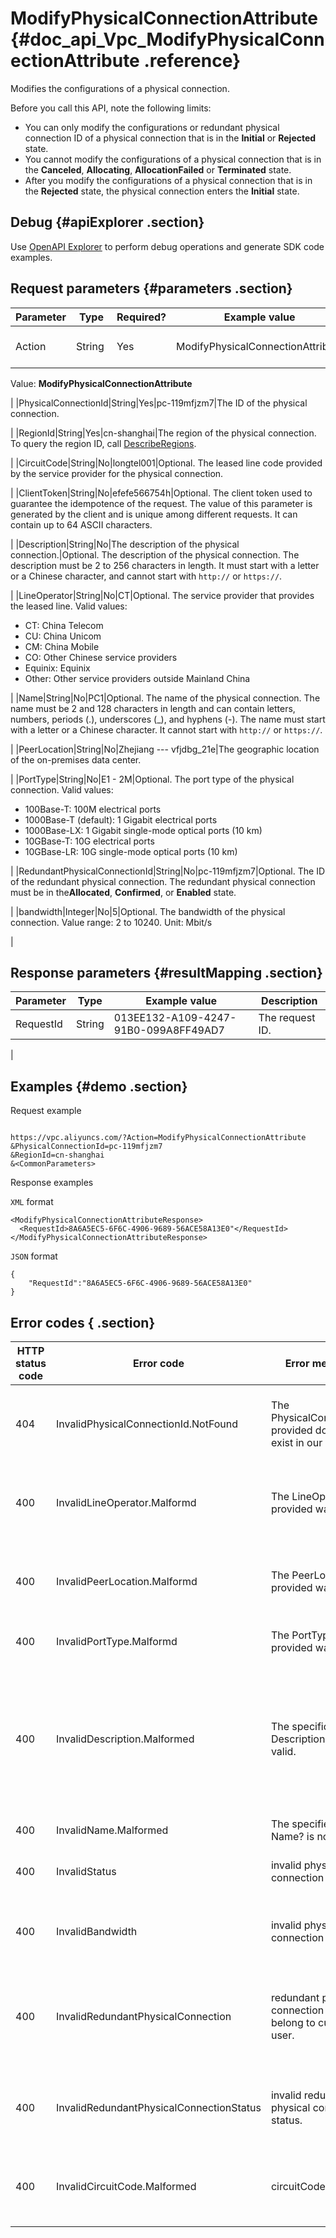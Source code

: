 # ModifyPhysicalConnectionAttribute {#doc_api_Vpc_ModifyPhysicalConnectionAttribute .reference}

Modifies the configurations of a physical connection.

Before you call this API, note the following limits:

-   You can only modify the configurations or redundant physical connection ID of a physical connection that is in the **Initial** or **Rejected** state.
-   You cannot modify the configurations of a physical connection that is in the **Canceled**, **Allocating**, **AllocationFailed** or **Terminated** state.
-   After you modify the configurations of a physical connection that is in the **Rejected** state, the physical connection enters the **Initial** state.

## Debug {#apiExplorer .section}

Use [OpenAPI Explorer](https://api.aliyun.com/#product=Vpc&api=ModifyPhysicalConnectionAttribute) to perform debug operations and generate SDK code examples.

## Request parameters {#parameters .section}

|Parameter|Type|Required?|Example value|Description|
|---------|----|---------|-------------|-----------|
|Action|String |Yes|ModifyPhysicalConnectionAttribute|The name of this action.

 Value: **ModifyPhysicalConnectionAttribute**

 |
|PhysicalConnectionId|String|Yes|pc-119mfjzm7|The ID of the physical connection.

 |
|RegionId|String|Yes|cn-shanghai|The region of the physical connection. To query the region ID, call [DescribeRegions](~~36063~~).

 |
|CircuitCode|String|No|longtel001|Optional. The leased line code provided by the service provider for the physical connection.

 |
|ClientToken|String|No|efefe566754h|Optional. The client token used to guarantee the idempotence of the request. The value of this parameter is generated by the client and is unique among different requests. It can contain up to 64 ASCII characters.

 |
|Description|String|No|The description of the physical connection.|Optional. The description of the physical connection. The description must be 2 to 256 characters in length. It must start with a letter or a Chinese character, and cannot start with `http://` or `https://`.

 |
|LineOperator|String|No|CT|Optional. The service provider that provides the leased line. Valid values:

 -   CT: China Telecom
-   CU: China Unicom
-   CM: China Mobile
-   CO: Other Chinese service providers
-   Equinix: Equinix
-   Other: Other service providers outside Mainland China

 |
|Name|String|No|PC1|Optional. The name of the physical connection. The name must be 2 and 128 characters in length and can contain letters, numbers, periods \(.\), underscores \(\_\), and hyphens \(-\). The name must start with a letter or a Chinese character. It cannot start with `http://` or `https://`.

 |
|PeerLocation|String|No|Zhejiang --- vfjdbg\_21e|The geographic location of the on-premises data center.

 |
|PortType|String|No|E1 - 2M|Optional. The port type of the physical connection. Valid values:

 -   100Base-T: 100M electrical ports
-   1000Base-T \(default\): 1 Gigabit electrical ports
-   1000Base-LX: 1 Gigabit single-mode optical ports \(10 km\)
-   10GBase-T: 10G electrical ports
-   10GBase-LR: 10G single-mode optical ports \(10 km\)

 |
|RedundantPhysicalConnectionId|String|No|pc-119mfjzm7|Optional. The ID of the redundant physical connection. The redundant physical connection must be in the**Allocated**, **Confirmed**, or **Enabled** state.

 |
|bandwidth|Integer|No|5|Optional. The bandwidth of the physical connection. Value range: 2 to 10240. Unit: Mbit/s

 |

## Response parameters {#resultMapping .section}

|Parameter|Type|Example value|Description|
|---------|----|-------------|-----------|
|RequestId|String|013EE132-A109-4247-91B0-099A8FF49AD7|The request ID.

 |

## Examples {#demo .section}

Request example

``` {#request_demo}

https://vpc.aliyuncs.com/?Action=ModifyPhysicalConnectionAttribute
&PhysicalConnectionId=pc-119mfjzm7
&RegionId=cn-shanghai
&<CommonParameters>

```

Response examples

`XML` format

``` {#xml_return_success_demo}
<ModifyPhysicalConnectionAttributeResponse>
  <RequestId>8A6A5EC5-6F6C-4906-9689-56ACE58A13E0"</RequestId>
</ModifyPhysicalConnectionAttributeResponse>

```

`JSON` format

``` {#json_return_success_demo}
{
	"RequestId":"8A6A5EC5-6F6C-4906-9689-56ACE58A13E0"
}
```

## Error codes { .section}

|HTTP status code|Error code|Error message |Description|
|----------------|----------|--------------|-----------|
|404|InvalidPhysicalConnectionId.NotFound|The PhysicalConnectionId provided does not exist in our records.|The specified physical connection does not exist.|
|400|InvalidLineOperator.Malformd|The LineOperator provided was invalid.|The specified value of the LineOperator parameter is invalid.|
|400|InvalidPeerLocation.Malformd|The PeerLocation provided was invalid.|The specified value of the PeerLocation parameter is invalid.|
|400|InvalidPortType.Malformd|The PortType provided was invalid.|The port type is invalid.|
|400|InvalidDescription.Malformed|The specifid ? Description? is not valid.|The description is invalid. The description must be 2 to 256 characters in length and cannot start with http:// or https://.|
|400|InvalidName.Malformed|The specified ? Name? is not valid.|The name is invalid.|
|400|InvalidStatus|invalid physical connection status.|The status of the physical connection is invalid.|
|400|InvalidBandwidth|invalid physical connection banwidth.|The bandwidth of the physical connection is invalid.|
|400|InvalidRedundantPhysicalConnection|redundant physical connection doesn't belong to current user.|This redundant physical connection does not belong to your account.|
|400|InvalidRedundantPhysicalConnectionStatus|invalid redundant physical connection status.|The status of the redundant physical connection is invalid.|
|400|InvalidCircuitCode.Malformed|circuitCode is illegal.|The specified value of the CircuitCode parameter is invalid.|

